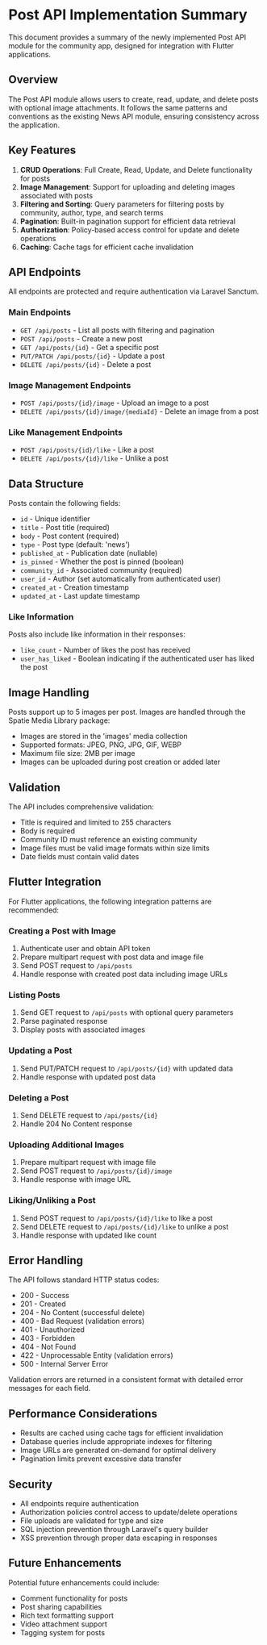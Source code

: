 # Post API Implementation Summary

This document provides a summary of the newly implemented Post API module for the community app, designed for integration with Flutter applications.

## Overview

The Post API module allows users to create, read, update, and delete posts with optional image attachments. It follows the same patterns and conventions as the existing News API module, ensuring consistency across the application.

## Key Features

1. **CRUD Operations**: Full Create, Read, Update, and Delete functionality for posts
2. **Image Management**: Support for uploading and deleting images associated with posts
3. **Filtering and Sorting**: Query parameters for filtering posts by community, author, type, and search terms
4. **Pagination**: Built-in pagination support for efficient data retrieval
5. **Authorization**: Policy-based access control for update and delete operations
6. **Caching**: Cache tags for efficient cache invalidation

## API Endpoints

All endpoints are protected and require authentication via Laravel Sanctum.

### Main Endpoints
- `GET /api/posts` - List all posts with filtering and pagination
- `POST /api/posts` - Create a new post
- `GET /api/posts/{id}` - Get a specific post
- `PUT/PATCH /api/posts/{id}` - Update a post
- `DELETE /api/posts/{id}` - Delete a post

### Image Management Endpoints
- `POST /api/posts/{id}/image` - Upload an image to a post
- `DELETE /api/posts/{id}/image/{mediaId}` - Delete an image from a post

### Like Management Endpoints
- `POST /api/posts/{id}/like` - Like a post
- `DELETE /api/posts/{id}/like` - Unlike a post

## Data Structure

Posts contain the following fields:
- `id` - Unique identifier
- `title` - Post title (required)
- `body` - Post content (required)
- `type` - Post type (default: 'news')
- `published_at` - Publication date (nullable)
- `is_pinned` - Whether the post is pinned (boolean)
- `community_id` - Associated community (required)
- `user_id` - Author (set automatically from authenticated user)
- `created_at` - Creation timestamp
- `updated_at` - Last update timestamp

### Like Information
Posts also include like information in their responses:
- `like_count` - Number of likes the post has received
- `user_has_liked` - Boolean indicating if the authenticated user has liked the post

## Image Handling

Posts support up to 5 images per post. Images are handled through the Spatie Media Library package:
- Images are stored in the 'images' media collection
- Supported formats: JPEG, PNG, JPG, GIF, WEBP
- Maximum file size: 2MB per image
- Images can be uploaded during post creation or added later

## Validation

The API includes comprehensive validation:
- Title is required and limited to 255 characters
- Body is required
- Community ID must reference an existing community
- Image files must be valid image formats within size limits
- Date fields must contain valid dates

## Flutter Integration

For Flutter applications, the following integration patterns are recommended:

### Creating a Post with Image
1. Authenticate user and obtain API token
2. Prepare multipart request with post data and image file
3. Send POST request to `/api/posts`
4. Handle response with created post data including image URLs

### Listing Posts
1. Send GET request to `/api/posts` with optional query parameters
2. Parse paginated response
3. Display posts with associated images

### Updating a Post
1. Send PUT/PATCH request to `/api/posts/{id}` with updated data
2. Handle response with updated post data

### Deleting a Post
1. Send DELETE request to `/api/posts/{id}`
2. Handle 204 No Content response

### Uploading Additional Images
1. Prepare multipart request with image file
2. Send POST request to `/api/posts/{id}/image`
3. Handle response with image URL

### Liking/Unliking a Post
1. Send POST request to `/api/posts/{id}/like` to like a post
2. Send DELETE request to `/api/posts/{id}/like` to unlike a post
3. Handle response with updated like count

## Error Handling

The API follows standard HTTP status codes:
- 200 - Success
- 201 - Created
- 204 - No Content (successful delete)
- 400 - Bad Request (validation errors)
- 401 - Unauthorized
- 403 - Forbidden
- 404 - Not Found
- 422 - Unprocessable Entity (validation errors)
- 500 - Internal Server Error

Validation errors are returned in a consistent format with detailed error messages for each field.

## Performance Considerations

- Results are cached using cache tags for efficient invalidation
- Database queries include appropriate indexes for filtering
- Image URLs are generated on-demand for optimal delivery
- Pagination limits prevent excessive data transfer

## Security

- All endpoints require authentication
- Authorization policies control access to update/delete operations
- File uploads are validated for type and size
- SQL injection prevention through Laravel's query builder
- XSS prevention through proper data escaping in responses

## Future Enhancements

Potential future enhancements could include:
- Comment functionality for posts
- Post sharing capabilities
- Rich text formatting support
- Video attachment support
- Tagging system for posts